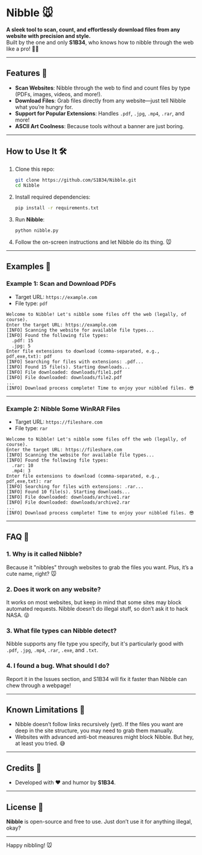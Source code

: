 
# Nibble 🐭

**A sleek tool to scan, count, and effortlessly download files from any website with precision and style.**  
Built by the one and only **S1B34**, who knows how to nibble through the web like a pro! 🕵️‍♂️

---

## Features 🌟

- **Scan Websites**: Nibble through the web to find and count files by type (PDFs, images, videos, and more!).
- **Download Files**: Grab files directly from any website—just tell Nibble what you’re hungry for.
- **Support for Popular Extensions**: Handles `.pdf`, `.jpg`, `.mp4`, `.rar`, and more!
- **ASCII Art Coolness**: Because tools without a banner are just boring.

---

## How to Use It 🛠️

1. Clone this repo:
   ```bash
   git clone https://github.com/S1B34/Nibble.git
   cd Nibble
   ```

2. Install required dependencies:
   ```bash
   pip install -r requirements.txt
   ```

3. Run **Nibble**:
   ```bash
   python nibble.py
   ```

4. Follow the on-screen instructions and let Nibble do its thing. 🐭

---

## Examples 🚀

### **Example 1: Scan and Download PDFs**
- Target URL: `https://example.com`
- File type: `pdf`

```plaintext
Welcome to Nibble! Let's nibble some files off the web (legally, of course).
Enter the target URL: https://example.com
[INFO] Scanning the website for available file types...
[INFO] Found the following file types:
  .pdf: 15
  .jpg: 5
Enter file extensions to download (comma-separated, e.g., pdf,exe,txt): pdf
[INFO] Searching for files with extensions: .pdf...
[INFO] Found 15 file(s). Starting downloads...
[INFO] File downloaded: downloads/file1.pdf
[INFO] File downloaded: downloads/file2.pdf
...
[INFO] Download process complete! Time to enjoy your nibbled files. 😎
```

---

### **Example 2: Nibble Some WinRAR Files**
- Target URL: `https://fileshare.com`
- File type: `rar`

```plaintext
Welcome to Nibble! Let's nibble some files off the web (legally, of course).
Enter the target URL: https://fileshare.com
[INFO] Scanning the website for available file types...
[INFO] Found the following file types:
  .rar: 10
  .mp4: 3
Enter file extensions to download (comma-separated, e.g., pdf,exe,txt): rar
[INFO] Searching for files with extensions: .rar...
[INFO] Found 10 file(s). Starting downloads...
[INFO] File downloaded: downloads/archive1.rar
[INFO] File downloaded: downloads/archive2.rar
...
[INFO] Download process complete! Time to enjoy your nibbled files. 😎
```

---

## FAQ 🤔

### 1. **Why is it called Nibble?**
Because it "nibbles" through websites to grab the files you want. Plus, it’s a cute name, right? 🐭

### 2. **Does it work on any website?**
It works on most websites, but keep in mind that some sites may block automated requests. Nibble doesn’t do illegal stuff, so don’t ask it to hack NASA. 😜

### 3. **What file types can Nibble detect?**
Nibble supports any file type you specify, but it's particularly good with `.pdf`, `.jpg`, `.mp4`, `.rar`, `.exe`, and `.txt`.

### 4. **I found a bug. What should I do?**
Report it in the Issues section, and S1B34 will fix it faster than Nibble can chew through a webpage!

---

## Known Limitations 🚧

- Nibble doesn’t follow links recursively (yet). If the files you want are deep in the site structure, you may need to grab them manually.
- Websites with advanced anti-bot measures might block Nibble. But hey, at least you tried. 😅

---

## Credits 🙌

- Developed with ❤️ and humor by **S1B34**.
---

## License 📜

**Nibble** is open-source and free to use. Just don’t use it for anything illegal, okay?

---

Happy nibbling! 🐭
